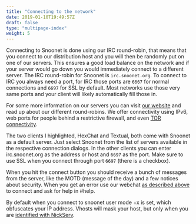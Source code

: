 ```yaml
---
title: "Connecting to the network"
date: 2019-01-10T19:49:57Z
draft: false
type: "multipage-index"
weight: 5
---
```


Connecting to Snoonet is done using our IRC round-robin, that means that you connect to our distribution host and you will then be randomly put on one of our servers. This ensures a good load balance on the network and if your server would go down you would immediately connect to a different server. The IRC round-robin for Snoonet is ``irc.snoonet.org``. To connect to IRC you always need a port, for IRC those ports are ``6667`` for normal connections and ``6697`` for SSL by default. Most networks use those very same ports and your client will likely automatically fill those in.

For some more information on our servers you can visit [our website](/ircservers) and read up about our different round-robins. We offer connectivity using IPv6, web ports for people behind a restrictive firewall, and even [TOR connectivity](/tor).

The two clients I highlighted, HexChat and Textual, both come with Snoonet as a default server. Just select Snoonet from the list of servers available in the respective connection dialogs. In the other clients you can enter irc.snoonet.org as the address or host and ``6697`` as the port. Make sure to use SSL when you connect through port ``6697`` (there is a checkbox).

When you hit the connect button you should receive a bunch of messages from the server, like the MOTD (message of the day) and a few notices about security. When you get an error use our webchat [as described above](#using-webchat) to connect and ask for help in #help.

By default when you connect to snoonet user mode +x is set, which obfuscates your IP address. Vhosts will mask your host, but only when you are [identified with NickServ](/anope#NickServ).

